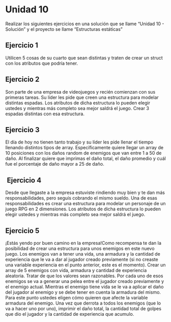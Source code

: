 # Unidad 10

Realizar los siguientes ejercicios en una solución que se llame “Unidad 10 -
Solución” y el proyecto se llame “Estructuras estáticas”

## Ejercicio 1

Utilicen 5 cosas de su cuarto que sean distintas y traten de crear un struct con los atributos
que podría tener.

## Ejercicio 2

Son parte de una empresa de videojuegos y recién comienzan con sus primeras tareas.
Su líder les pide que creen una estructura para modelar distintas espadas.
Los atributos de dicha estructura lo pueden elegir ustedes y mientras más completo sea
mejor saldrá el juego.
Crear 3 espadas distintas con esa estructura.

## Ejercicio 3

El día de hoy no tienen tanto trabajo y su líder les pide llenar el tiempo llenando distintos
tipos de array.
Específicamente quiere llegar un array de 10 posiciones con los daños random de
enemigos que van entre 1 a 50 de daño.
Al finalizar quiere que imprimas el daño total, el daño promedio y cuál fue el porcentaje de
daño mayor a 25 de daño.

##  Ejercicio 4

Desde que llegaste a la empresa estuviste rindiendo muy bien y te dan más
responsabilidades, pero seguís cobrando el mismo sueldo.
Una de esas responsabilidades es crear una estructura para modelar un personaje de un
juego RPG en 2 dimensiones.
Los atributos de dicha estructura lo pueden elegir ustedes y mientras más completo sea
mejor saldrá el juego.

## Ejercicio 5

¡Estás yendo por buen camino en la empresa!Como recompensa te dan la posibilidad de
crear una estructura para unos enemigos en este nuevo juego.
Los enemigos van a tener una vida, una armadura y la cantidad de experiencia que le va a
dar al jugador creado previamente (si no creaste una variable experiencia en el punto
anterior, este es el momento).
Crear un array de 5 enemigos con vida, armadura y cantidad de experiencia aleatoria. Tratar
de que los valores sean razonables.
Por cada uno de esos enemigos se va a generar una pelea entre el jugador creado
previamente y el enemigo actual.
Mientras el enemigo tiene vida se le va a aplicar el daño del jugador al enemigo y se debe
tener en cuenta la armadura del mismo. Para este punto ustedes eligen cómo quieren que
afecte la variable armadura del enemigo.
Una vez que derrota a todos los enemigos (que lo va a hacer uno por uno), imprimir el daño
total, la cantidad total de golpes que dio el jugador y la cantidad de experiencia que
acumulo.
